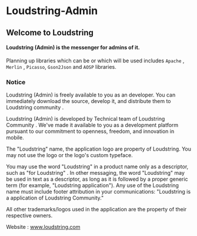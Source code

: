 # Loudstring-Admin

## Welcome to Loudstring

#### Loudstring (Admin) is the messenger for admins of it. 

Planning up libraries which can be or which will be used includes `Apache` , `Merlin` , `Picasso`, `Gson2Json` and `AOSP` libraries.

### Notice

Loudstring (Admin) is freely available to you as an developer. You can immediately download the source, develop it, and distribute them to Loudstring community .

Loudstring (Admin) is developed by Technical team of Loudstring Community . We've made it available to you as a development platform pursuant to our commitment to openness, freedom, and innovation in mobile.

The "Loudstring" name, the application logo are property of Loudstring. You may not use the logo or the logo's custom typeface.

You may use the word "Loudstring" in a product name only as a descriptor, such as "for Loudstring" . In other messaging, the word "Loudstring" may be used in text as a descriptor, as long as it is followed by a proper generic term (for example, "Loudstring application"). Any use of the Loudstring name must include footer attribution in your communications: "Loudstring is a application of Loudstring Community."

All other trademarks/logos used in the application are the property of their respective owners.

Website : www.loudstring.com